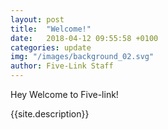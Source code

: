 ```yaml
---
layout: post
title:  "Welcome!"
date:   2018-04-12 09:55:58 +0100
categories: update
img: "/images/background_02.svg"
author: Five-Link Staff
---
```


Hey Welcome to Five-link!

{{site.description}}
